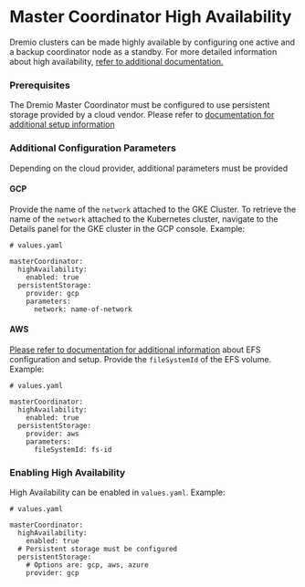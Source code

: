 # Master Coordinator High Availability

Dremio clusters can be made highly available by configuring one active and a
backup coordinator node as a standby. For more detailed information about high availability,
[refer to additional documentation.](https://docs.dremio.com/current/get-started/cluster-deployments/architecture/high-availability/)

### Prerequisites
The Dremio Master Coordinator must be configured to use persistent storage provided by a cloud vendor. Please refer to
[documentation for additional setup information](https://github.com/dremio/dremio-cloud-tools/blob/master/charts/dremio_v2/docs/setup/Master-Coordinator-Persistent-Storage.md)

### Additional Configuration Parameters
Depending on the cloud provider, additional parameters must be provided

#### GCP
Provide the name of the `network` attached to the GKE Cluster. To retrieve the name of the `network` attached to the
Kubernetes cluster, navigate to the Details panel for the GKE cluster in the GCP console. Example:
```
# values.yaml

masterCoordinator:
  highAvailability:
    enabled: true
  persistentStorage:
    provider: gcp
    parameters:
      network: name-of-network
```

#### AWS
[Please refer to documentation for additional information](https://github.com/kubernetes-sigs/aws-efs-csi-driver/blob/master/docs/efs-create-filesystem.md)
about EFS configuration and setup. Provide the `fileSystemId` of the EFS volume. Example:
```
# values.yaml

masterCoordinator:
  highAvailability:
    enabled: true
  persistentStorage:
    provider: aws
    parameters:
      fileSystemId: fs-id
```

### Enabling High Availability
High Availability can be enabled in `values.yaml`. Example:
```
# values.yaml

masterCoordinator:
  highAvailability:
    enabled: true
  # Persistent storage must be configured
  persistentStorage:
    # Options are: gcp, aws, azure
    provider: gcp
```
